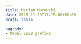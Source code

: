 ```yaml
---
title: Marian Murawski
date: 2020-11-29T17:15:00+02:00
draft: false

nagrody:
- Medal 2008 grafika
---
```


